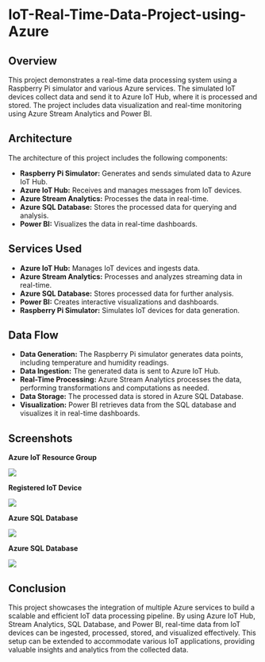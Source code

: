 # IoT-Real-Time-Data-Project-using-Azure

 <h2>Overview</h2>
    <p>
        This project demonstrates a real-time data processing system using a Raspberry Pi simulator and various Azure services. The simulated IoT devices collect data and send it to Azure IoT Hub, where it is processed and stored. The project includes data visualization and real-time monitoring using Azure Stream Analytics and Power BI.
    </p>

 <h2>Architecture</h2>
    <p>The architecture of this project includes the following components:</p>
    <ul>
        <li><strong>Raspberry Pi Simulator:</strong> Generates and sends simulated data to Azure IoT Hub.</li>
        <li><strong>Azure IoT Hub:</strong> Receives and manages messages from IoT devices.</li>
        <li><strong>Azure Stream Analytics:</strong> Processes the data in real-time.</li>
        <li><strong>Azure SQL Database:</strong> Stores the processed data for querying and analysis.</li>
        <li><strong>Power BI:</strong> Visualizes the data in real-time dashboards.</li>
    </ul>

  <h2>Services Used</h2>
    <ul>
        <li><strong>Azure IoT Hub:</strong> Manages IoT devices and ingests data.</li>
        <li><strong>Azure Stream Analytics:</strong> Processes and analyzes streaming data in real-time.</li>
        <li><strong>Azure SQL Database:</strong> Stores processed data for further analysis.</li>
        <li><strong>Power BI:</strong> Creates interactive visualizations and dashboards.</li>
        <li><strong>Raspberry Pi Simulator:</strong> Simulates IoT devices for data generation.</li>
    </ul>

  <h2>Data Flow</h2>
    <ul>
        <li><strong>Data Generation:</strong> The Raspberry Pi simulator generates data points, including temperature and humidity readings.</li>
        <li><strong>Data Ingestion:</strong> The generated data is sent to Azure IoT Hub.</li>
        <li><strong>Real-Time Processing:</strong> Azure Stream Analytics processes the data, performing transformations and computations as needed.</li>
        <li><strong>Data Storage:</strong> The processed data is stored in Azure SQL Database.</li>
        <li><strong>Visualization:</strong> Power BI retrieves data from the SQL database and visualizes it in real-time dashboards.</li>
    </ul>

  <h2>Screenshots</h2>
   <p><strong>Azure IoT Resource Group</strong></p>
    <img src="https://github.com/Savan2110/IoT-Real-Time-Data-Project-using-Azure/assets/51812887/f056626a-100a-42ec-a309-ec41ed3fb4d8">

   <p><strong>Registered IoT Device</strong></p>
    <img src="https://github.com/Savan2110/IoT-Real-Time-Data-Project-using-Azure/assets/51812887/1717c982-6ebe-43a0-b980-2b1b6222011b">

   <p><strong>Azure SQL Database</strong></p>
    <img src="https://github.com/Savan2110/IoT-Real-Time-Data-Project-using-Azure/assets/51812887/be8a9957-d5c8-43db-bd5f-b0962bca0186)">
   
   <p><strong>Azure SQL Database</strong></p>
    <img src="https://github.com/Savan2110/IoT-Real-Time-Data-Project-using-Azure/assets/51812887/8d43ebf0-045d-4c4d-9ce6-e864547fb37e">
    
 <h2>Conclusion</h2>
    <p>
        This project showcases the integration of multiple Azure services to build a scalable and efficient IoT data processing pipeline. By using Azure IoT Hub, Stream Analytics, SQL Database, and Power BI, real-time data from IoT devices can be ingested, processed, stored, and visualized effectively. This setup can be extended to accommodate various IoT applications, providing valuable insights and analytics from the collected data.
    </p>
